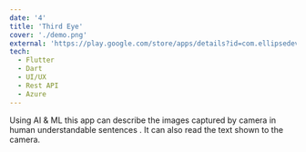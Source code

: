 ```yaml
---
date: '4'
title: 'Third Eye'
cover: './demo.png'
external: 'https://play.google.com/store/apps/details?id=com.ellipsedevelopers.thirdeye'
tech:
  - Flutter
  - Dart
  - UI/UX
  - Rest API
  - Azure
---
```


Using AI & ML this app can describe the images captured by camera in human understandable sentences . It can also read the text shown to the camera.
